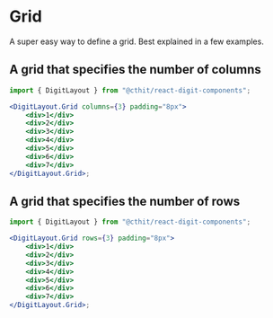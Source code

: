 # Grid

A super easy way to define a grid. Best explained in a few examples.

## A grid that specifies the number of columns

```jsx
import { DigitLayout } from "@cthit/react-digit-components";

<DigitLayout.Grid columns={3} padding="8px">
    <div>1</div>
    <div>2</div>
    <div>3</div>
    <div>4</div>
    <div>5</div>
    <div>6</div>
    <div>7</div>
</DigitLayout.Grid>;
```

## A grid that specifies the number of rows

```jsx
import { DigitLayout } from "@cthit/react-digit-components";

<DigitLayout.Grid rows={3} padding="8px">
    <div>1</div>
    <div>2</div>
    <div>3</div>
    <div>4</div>
    <div>5</div>
    <div>6</div>
    <div>7</div>
</DigitLayout.Grid>;
```
